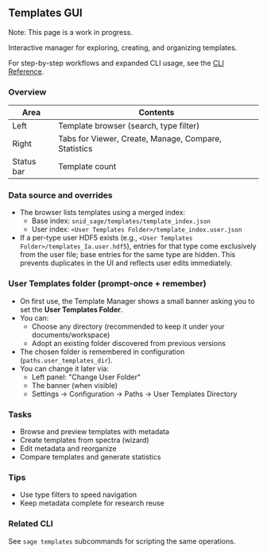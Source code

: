 ## Templates GUI

Note: This page is a work in progress.

Interactive manager for exploring, creating, and organizing templates.

For step-by-step workflows and expanded CLI usage, see the [CLI Reference](../cli/command-reference.md).

### Overview

| Area | Contents |
|---|---|
| Left | Template browser (search, type filter) |
| Right | Tabs for Viewer, Create, Manage, Compare, Statistics |
| Status bar | Template count |

### Data source and overrides
- The browser lists templates using a merged index:
  - Base index: `snid_sage/templates/template_index.json`
  - User index: `<User Templates Folder>/template_index.user.json`
- If a per-type user HDF5 exists (e.g., `<User Templates Folder>/templates_Ia.user.hdf5`), entries for that type come exclusively from the user file; base entries for the same type are hidden. This prevents duplicates in the UI and reflects user edits immediately.

### User Templates folder (prompt-once + remember)
- On first use, the Template Manager shows a small banner asking you to set the **User Templates Folder**.
- You can:
  - Choose any directory (recommended to keep it under your documents/workspace)
  - Adopt an existing folder discovered from previous versions
- The chosen folder is remembered in configuration (`paths.user_templates_dir`).
- You can change it later via:
  - Left panel: "Change User Folder"
  - The banner (when visible)
  - Settings → Configuration → Paths → User Templates Directory

### Tasks
- Browse and preview templates with metadata
- Create templates from spectra (wizard)
- Edit metadata and reorganize
- Compare templates and generate statistics

### Tips
- Use type filters to speed navigation
- Keep metadata complete for research reuse

### Related CLI
See `sage templates` subcommands for scripting the same operations.

